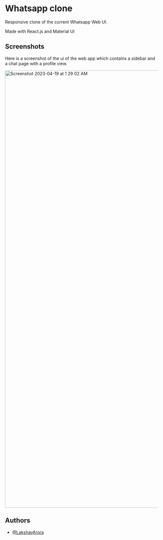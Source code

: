 
# Whatsapp clone


Responsive clone of the current Whatsapp Web UI.

Made with React.js and Material UI

## Screenshots
Here is a screenshot of the ui of the web app which contains a sidebar and a chat page with a profile view.

<img width="1440" alt="Screenshot 2023-04-19 at 1 29 02 AM" src="https://user-images.githubusercontent.com/97395338/232893173-f393bfdd-f5e9-4bd9-87cc-9eb891c52a38.png">


## Authors

- [@LakshayArora](https://github.com/Lakshay-a)

